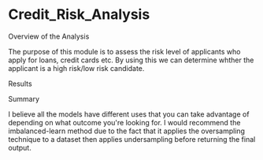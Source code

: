 # Credit_Risk_Analysis

Overview of the Analysis

The purpose of this module is to assess the risk level of applicants who apply for loans, credit cards etc. By using this we can determine whther the applicant is a high risk/low risk candidate.

Results


Summary

I believe all the models have different uses that you can take advantage of depending on what outcome you're looking for. I would recommend the imbalanced-learn method due to the fact that it applies the oversampling technique to a dataset then applies undersampling before returning the final output. 
